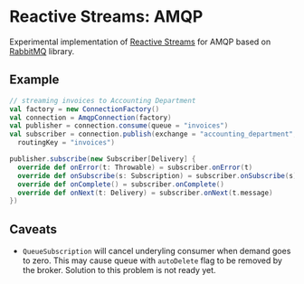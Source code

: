 Reactive Streams: AMQP
====

Experimental implementation of [Reactive Streams](http://www.reactive-streams.org) for AMQP based on [RabbitMQ](https://www.rabbitmq.com/) library.

Example
----
```Scala
// streaming invoices to Accounting Department
val factory = new ConnectionFactory()
val connection = AmqpConnection(factory)
val publisher = connection.consume(queue = "invoices")
val subscriber = connection.publish(exchange = "accounting_department",
  routingKey = "invoices")

publisher.subscribe(new Subscriber[Delivery] {
  override def onError(t: Throwable) = subscriber.onError(t)
  override def onSubscribe(s: Subscription) = subscriber.onSubscribe(s)
  override def onComplete() = subscriber.onComplete()
  override def onNext(t: Delivery) = subscriber.onNext(t.message)
})
```

Caveats
----
 * `QueueSubscription` will cancel underyling consumer when demand goes to zero. This may cause queue with `autoDelete` flag to be removed by the broker. Solution to this problem is not ready yet.
